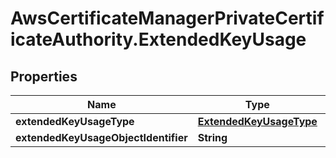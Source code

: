 # AwsCertificateManagerPrivateCertificateAuthority.ExtendedKeyUsage

## Properties

Name | Type | Description | Notes
------------ | ------------- | ------------- | -------------
**extendedKeyUsageType** | [**ExtendedKeyUsageType**](ExtendedKeyUsageType.md) |  | [optional] 
**extendedKeyUsageObjectIdentifier** | **String** |  | [optional] 


